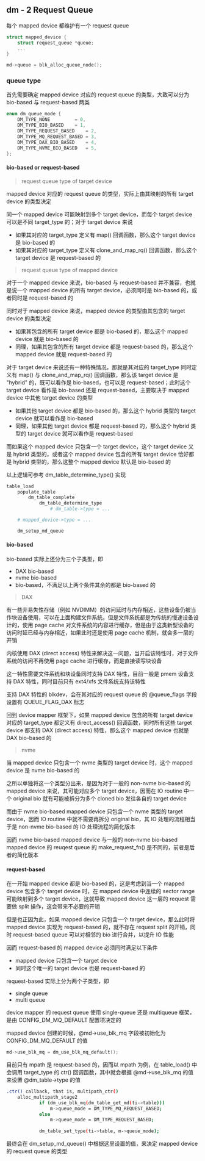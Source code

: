 ## dm - 2 Request Queue


每个 mapped device 都维护有一个 request queue

```c
struct mapped_device {
	struct request_queue *queue;
	...
}
```

```c
md->queue = blk_alloc_queue_node();
```


### queue type

首先需要确定 mapped device 对应的 request queue 的类型，大致可以分为 bio-based 与 request-based 两类

```c
enum dm_queue_mode {
	DM_TYPE_NONE		 = 0,
	DM_TYPE_BIO_BASED	 = 1,
	DM_TYPE_REQUEST_BASED	 = 2,
	DM_TYPE_MQ_REQUEST_BASED = 3,
	DM_TYPE_DAX_BIO_BASED	 = 4,
	DM_TYPE_NVME_BIO_BASED	 = 5,
};
```


#### bio-based or request-based

> request queue type of target device

mapped device 对应的 request queue 的类型，实际上由其映射的所有 target device 的类型决定

同一个 mapped device 可能映射到多个 target device，而每个 target device 可以是不同 target_type 的；对于 target device 来说

- 如果其对应的 target_type 定义有 map() 回调函数，那么这个 target device 是 bio-based 的
- 如果其对应的 target_type 定义有 clone_and_map_rq() 回调函数，那么这个 target device 是 request-based 的


> request queue type of mapped device

对于一个 mapped device 来说，bio-based 与 request-based 并不兼容，也就是说一个 mapped device 的所有 target device，必须同时是 bio-based 的，或者同时是 request-based 的

同时对于 mapped device 来说，mapped device 的类型由其包含的 target device 的类型决定

- 如果其包含的所有 target device 都是 bio-based 的，那么这个 mapped device 就是 bio-based 的
- 同理，如果其包含的所有 target device 都是 request-based 的，那么这个 mapped device 就是 request-based 的


对于 target device 来说还有一种特殊情况，那就是其对应的 target_type 同时定义有 map() 与 clone_and_map_rq() 回调函数，那么该 target device 是 "hybrid" 的，既可以看作是 bio-based，也可以是 request-based；此时这个 target device 看作是 bio-based 还是 request-based，主要取决于 mapped device 中其他 target device 的类型

- 如果其他 target device 都是 bio-based 的，那么这个 hybrid 类型的 target device 就可以看作是 bio-based
- 同理，如果其他 target device 都是 request-based 的，那么这个 hybrid 类型的 target device 就可以看作是 request-based

而如果这个 mapped device 只包含一个 target device，这个 target device 又是 hybrid 类型的，或者这个 mapped device 包含的所有 target device 恰好都是 hybrid 类型的，那么这整个 mapped device 默认是 bio-based 的


以上逻辑可参考 dm_table_determine_type() 实现

```sh
table_load
    populate_table
        dm_table_complete
            dm_table_determine_type
                # dm_table->type = ...

    # mapped_device->type = ...

    dm_setup_md_queue
```


#### bio-based

bio-based 实际上还分为三个子类型，即

- DAX bio-based
- nvme bio-based
- bio-based，不满足以上两个条件其余的都是 bio-based 的

> DAX

有一些非易失性存储（例如 NVDIMM）的访问延时与内存相近，这些设备仍被当作块设备使用，可以在上面构建文件系统。但是文件系统都是为传统的慢速设备设计的，使用 page cache 对文件系统的内容进行缓存，但是由于这类新型设备的访问时延已经与内存相近，如果此时还是使用 page cache 机制，就会多一层的开销

内核使用 DAX (direct access) 特性来解决这一问题，当开启该特性时，对于文件系统的访问不再使用 page cache 进行缓存，而是直接读写块设备

这一特性需要文件系统和块设备同时支持 DAX 特性，目前一般是 pmem 设备支持 DAX 特性，同时目前只有 ext4/xfs 文件系统支持该特性

支持 DAX 特性的 blkdev，会在其对应的 request queue 的 @queue_flags 字段设置有 QUEUE_FLAG_DAX 标志


回到 device mapper 框架下，如果 mapped device 包含的所有 target device 对应的 target_type 都定义有 direct_access() 回调函数，同时所有这些 target device 都支持 DAX (direct access) 特性，那么这个 mapped device 也就是 DAX bio-based 的


> nvme

当 mapped device 只包含一个 nvme 类型的 target device 时，这个 mapped device 是 nvme bio-based 的

之所以单独将这一个类型分出来，是因为对于一般的 non-nvme bio-based 的 mapped device 来说，其可能对应多个 target device，因而在 IO routine 中一个 original bio 就有可能被拆分为多个 cloned bio 发往各自的 target device

而由于 nvme bio-based mapped device 只包含一个 nvme 类型的 target device，因而 IO routine 中就不需要再拆分 original bio，其 IO 处理的流程相当于是 non-nvme bio-based 的 IO 处理流程的简化版本

因而 nvme bio-based mapped device 与一般的 non-nvme bio-based mapped device  的 reuqest queue 的 make_request_fn() 是不同的，前者是后者的简化版本


#### request-based

在一开始 mapped device 都是 bio-based 的，这是考虑到当一个 mapped device 包含多个 target device 时，在 mapped device 中连续的 sector range 可能映射到多个 target device，这就导致 mapped device 这一层的 request 需要做 split 操作，这会带来不必要的开销

但是也正因为此，如果 mapped device 只包含一个 target device，那么此时将 mapped device 实现为 request-based 的，就不存在 request split 的开销，同时 request-based queue 可以对相邻的 bio 进行合并，以提升 IO 性能


因而 request-based 的 mapped device 必须同时满足以下条件

- mapped device 只包含一个 target device
- 同时这个唯一的 target device 也是 request-based 的



request-based 实际上分为两个子类型，即

- single queue
- multi queue


device mapper 的 request queue 使用 single-queue 还是 multiqueue 框架，是由 CONFIG_DM_MQ_DEFAULT 配置项决定的

mapped device 创建的时候，@md->use_blk_mq 字段被初始化为 CONFIG_DM_MQ_DEFAULT 的值

```c
md->use_blk_mq = dm_use_blk_mq_default();
```

目前只有 mpath 是 request-based 的，因而以 mpath 为例，在 table_load() 中会调用 target_type 的 ctr() 回调函数，其中就会根据 @md->use_blk_mq 的值来设置 @dm_table->type 的值

```sh
.ctr() callback, that is, multipath_ctr()
    alloc_multipath_stage2
    		if (dm_use_blk_mq(dm_table_get_md(ti->table)))
    			m->queue_mode = DM_TYPE_MQ_REQUEST_BASED;
    		else
    			m->queue_mode = DM_TYPE_REQUEST_BASED;
    		
    		dm_table_set_type(ti->table, m->queue_mode);
```


最终会在 dm_setup_md_queue() 中根据这里设置的值，来决定 mapped device 的 request queue 的类型










